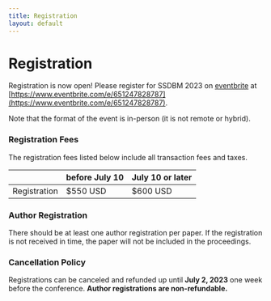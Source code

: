 ```yaml
---
title: Registration
layout: default
---
```


# Registration

Registration is now open! Please register for SSDBM 2023 on [eventbrite](https://www.eventbrite.com/e/651247828787) at [https://www.eventbrite.com/e/651247828787](https://www.eventbrite.com/e/651247828787).

Note that the format of the event is in-person (it is not remote or hybrid).

### Registration Fees

The registration fees listed below include all transaction fees and taxes.

|                  | before July 10 | July 10 or later |
|------------------|----------------|------------------|
| Registration     | $550 USD       | $600 USD         |

### Author Registration

There should be at least one author registration per paper. 
If the registration is not received in time, the paper will not be included in the proceedings. 

### Cancellation Policy
Registrations can be canceled and refunded up until **July 2, 2023** one week before the conference. **Author registrations are non-refundable.**
